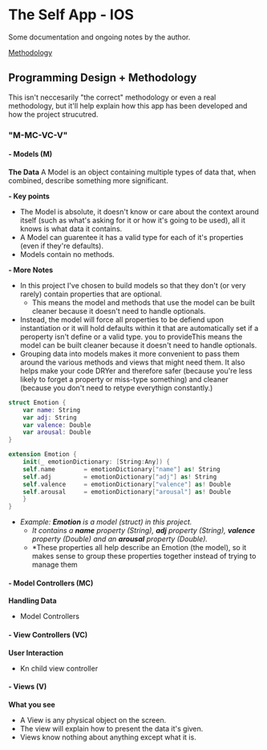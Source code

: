 # The Self App - IOS

Some documentation and ongoing notes by the author.


[Methodology](#programming-design--methodology)


## Programming Design + Methodology
This isn't neccesarily "the correct" methodology or even a real methodology, but it'll help explain how this app has been developed and how the project strucutred.

### "M-MC-VC-V"

#### - Models (M)
**The Data**
A Model is an object containing multiple types of data that, when combined, describe something more significant.

**- Key points**
- The Model is absolute, it doesn't know or care about the context around itself (such as what's asking for it or how it's going to be used), all it knows is what data it contains.
- A Model can guarentee it has a valid type for each of it's properties (even if they're defaults).
- Models contain no methods.

**- More Notes**
  - In this project I've chosen to build models so that they don't (or very rarely) contain properties that are optional. 
    - This means the model and methods that use the model can be built cleaner because it doesn't need to handle optionals.
  - Instead, the model will force all properties to be defiend upon instantiation or it will hold defaults within it that are automatically set if a peroperty isn't define or a valid type.  you to provideThis means the model can be built cleaner because it doesn't need to handle optionals. 
  - Grouping data into models makes it more convenient to pass them around the various methods and views that might need them. It also helps make your code DRYer and therefore safer (because you're less likely to forget a property or miss-type something) and cleaner (because you don't need to retype everythign constantly.)

```swift
struct Emotion {
    var name: String
    var adj: String
    var valence: Double
    var arousal: Double
}

extension Emotion {
    init(_ emotionDictionary: [String:Any]) {
    self.name        = emotionDictionary["name"] as! String
    self.adj         = emotionDictionary["adj"] as! String
    self.valence     = emotionDictionary["valence"] as! Double
    self.arousal     = emotionDictionary["arousal"] as! Double
    }
}

```
  		
  - *Example: **Emotion** is a model (struct) in this project.*
    -  *It contains a **name** property (String), **adj** property (String), **valence** property (Double) and an **arousal** property (Double).*
    - *These properties all help describe an Emotion (the model), so it makes sense to group these properties together instead of trying to manage them 
  
#### - Model Controllers (MC)
**Handling Data**
  - Model Controllers
  
#### - View Controllers (VC)
**User Interaction**
  - Kn
  child view controller
  
#### - Views (V)
**What you see**
  - A View is any physical object on the screen.
  - The view will explain how to present the data it's given.
  - Views know nothing about anything except what it is.

